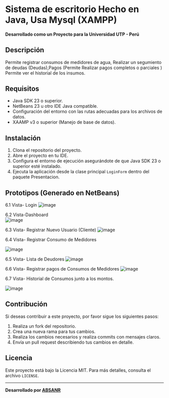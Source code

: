 # Sistema de escritorio Hecho en Java, Usa Mysql (XAMPP)

#### Desarrollado como un Proyecto para la Universidad UTP - Perú

## Descripción
Permite registrar consumos de medidores de agua, Realizar un segumiento de deudas (Deudas),Pagos (Permite Realizar pagos completos o parciales ) Permite ver el historial de los insumos. 

## Requisitos

- Java SDK 23 o superior.
- NetBeans 23 u otro IDE Java compatible.
- Configuración del entorno con las rutas adecuadas para los archivos de datos.
- XAAMP v3 o superior (Manejo de base de datos).

## Instalación

1. Clona el repositorio del proyecto.
2. Abre el proyecto en tu IDE.
3. Configura el entorno de ejecución asegurándote de que Java SDK 23 o superior esté instalado.
4. Ejecuta la aplicación desde la clase principal `LoginForm` dentro del paquete Presentacion.

## Prototipos (Generado en NetBeans)
6.1	Vista- Login
 ![image](https://github.com/user-attachments/assets/86028fbb-715e-46a4-9681-8b2b152493d8)

6.2	Vista-Dashboard  
![image](https://github.com/user-attachments/assets/af1929db-c5b4-4f5f-9039-2e4e2cebf354)


6.3	Vista- Registrar Nuevo Usuario (Cliente)
 ![image](https://github.com/user-attachments/assets/fe753181-c034-4bb6-b4de-1f7fd8232976)

6.4	Vista- Registrar Consumo de Medidores
 
![image](https://github.com/user-attachments/assets/08545136-bbe8-4243-ab23-b9d0ef4a89ef)

6.5	Vista- Lista de Deudores
 ![image](https://github.com/user-attachments/assets/8fd7e5d9-a3e7-429e-88ba-1ebdb479fda2)

6.6	Vista- Registrar pagos de Consumos de Medidores
 ![image](https://github.com/user-attachments/assets/4e0bf9f4-4c34-4276-83b7-dc188805ebd7)

6.7	Vista- Historial de Consumos junto a los montos. 
 
![image](https://github.com/user-attachments/assets/b9a32c4e-570d-46b4-b542-6ad27423b7aa)


## Contribución

Si deseas contribuir a este proyecto, por favor sigue los siguientes pasos:

1. Realiza un fork del repositorio.
2. Crea una nueva rama para tus cambios.
3. Realiza los cambios necesarios y realiza commits con mensajes claros.
4. Envía un pull request describiendo tus cambios en detalle.

## Licencia

Este proyecto está bajo la Licencia MIT. Para más detalles, consulta el archivo `LICENSE`.

---

**Desarrollado por [ABSANR](https://github.com/absanr/)**
